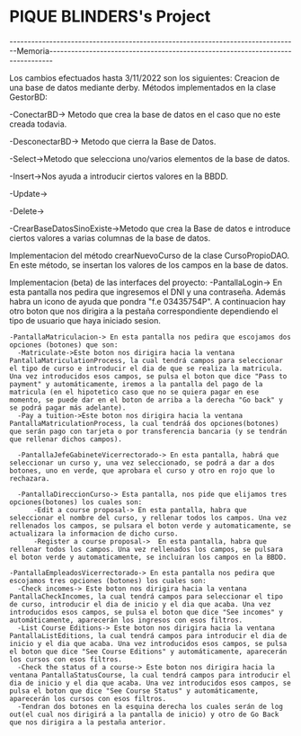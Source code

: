 # PIQUE BLINDERS's Project

--------------------------------------------------------------------------------Memoria-------------------------------------------------------------------------------

Los cambios efectuados hasta 3/11/2022 son los siguientes:
Creacion de una base de datos mediante derby. Métodos implementados en la clase  GestorBD:

  -ConectarBD-> Metodo que crea la base de datos en el caso que no este creada todavia.
  
  -DesconectarBD-> Metodo que cierra la Base de Datos.
  
  -Select->Metodo que selecciona uno/varios elementos de la base de datos.
  
  -Insert->Nos ayuda a introducir ciertos valores en la BBDD.
  
  -Update->
  
  -Delete->
  
  -CrearBaseDatosSinoExiste->Metodo que crea la Base de datos e introduce ciertos valores a varias columnas de la base de datos.
  
  Implementacion del método crearNuevoCurso de la clase CursoPropioDAO. En este método, se insertan los valores de los campos en la base de datos.
 
 Implementacion (beta) de las interfaces del proyecto:
    -PantallaLogin-> En esta pantalla nos pedira que ingresemos el DNI y una contraseña. Además habra un icono de ayuda que pondra "f.e 03435754P". A continuacion hay otro boton que nos dirigira a la pestaña correspondiente dependiendo el tipo de usuario que haya iniciado sesion.
    
    -PantallaMatriculacion-> En esta pantalla nos pedira que escojamos dos opciones (botones) que son:
      -Matriculate->Este boton nos dirigira hacia la ventana PantallaMatriculationProcess, la cual tendrá campos para seleccionar el tipo de curso e introducir el dia de que se realiza la matricula. Una vez introducidos esos campos, se pulsa el boton que dice "Pass to payment" y automáticamente, iremos a la pantalla del pago de la matricula (en el hipotetico caso que no se quiera pagar en ese momento, se puede dar en el boton de arriba a la derecha "Go back" y se podrá pagar más adelante).
      -Pay a tuition->Este boton nos dirigira hacia la ventana PantallaMatriculationProcess, la cual tendráá dos opciones(botones) que serán pago con tarjeta o por transferencia bancaria (y se tendrán que rellenar dichos campos).
      
      -PantallaJefeGabineteVicerrectorado-> En esta pantalla, habrá que seleccionar un curso y, una vez seleccionado, se podrá a dar a dos botones, uno en verde, que aprobara el curso y otro en rojo que lo rechazara.
      
      -PantallaDireccionCurso-> Esta pantalla, nos pide que elijamos tres opciones(botones) los cuales son:
          -Edit a course proposal-> En esta pantalla, habra que seleccionar el nombre del curso, y rellenar todos los campos. Una vez rellenados los campos, se pulsara el boton verde y automaticamente, se actualizara la informacion de dicho curso.
          -Register a course proposal->  En esta pantalla, habra que rellenar todos los campos. Una vez rellenados los campos, se pulsara el boton verde y automaticamente, se incluiran los campos en la BBDD.
    
    -PantallaEmpleadosVicerrectorado-> En esta pantalla nos pedira que escojamos tres opciones (botones) los cuales son:
      -Check incomes-> Este boton nos dirigira hacia la ventana PantallaCheckIncomes, la cual tendrá campos para seleccionar el tipo de curso, introducir el dia de inicio y el dia que acaba. Una vez introducidos esos campos, se pulsa el boton que dice "See incomes" y automáticamente, aparecerán los ingresos con esos filtros.
      -List Course Editions-> Este boton nos dirigira hacia la ventana PantallaListEditions, la cual tendrá campos para introducir el dia de inicio y el dia que acaba. Una vez introducidos esos campos, se pulsa el boton que dice "See Course Editions" y automáticamente, aparecerán los cursos con esos filtros.
      -Check the status of a course-> Este boton nos dirigira hacia la ventana PantallaStatusCourse, la cual tendrá campos para introducir el dia de inicio y el dia que acaba. Una vez introducidos esos campos, se pulsa el boton que dice "See Course Status" y automáticamente, aparecerán los cursos con esos filtros.
      -Tendran dos botones en la esquina derecha los cuales serán de log out(el cual nos dirigirá a la pantalla de inicio) y otro de Go Back que nos dirigira a la pestaña anterior.
